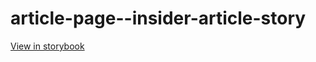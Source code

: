 # article-page--insider-article-story

[View in storybook](https://raw.githack.com/Independent-Digital-News-and-Media-Ltd/standard-pwamp-sb/PR-951-sb/index.html?path=/story/article-page--insider-article-story)